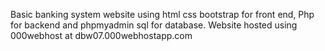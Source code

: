 Basic banking system website using html css bootstrap for front end,
Php for backend and phpmyadmin sql for database. 
Website hosted using 000webhost at dbw07.000webhostapp.com
